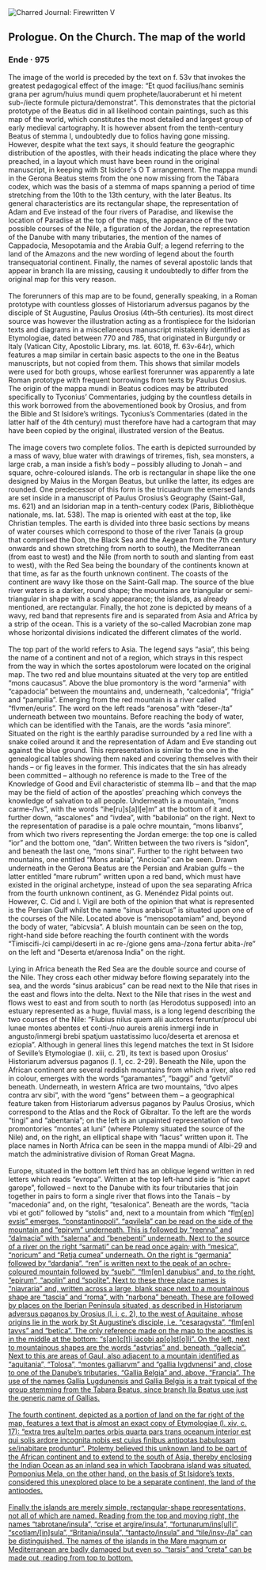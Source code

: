 <div class="artwork-of-the-day">
  <div class="container">
    <div class="img-wrapper">
      <img
        src="https://uploads1.wikiart.org/images/ende/prologue-on-the-church-the-map-of-the-world.jpg!Large.jpg"
        alt="Charred Journal: Firewritten V" />
    </div>
    <div class="artwork-detail">
      <div class="artwork-origin"> 
        <h2 class="artwork-name">Prologue.  On the Church. The map of the world</h2>
        <h3 class="artist">
          Ende
                    ·  975
        </h3>
      </div>
      <p class="description">
        <span class="artwork-description-text ng-binding" ng-bind-html="viewModel.ArtworkOfTheDay.Description | unsafe">The image of the world is preceded by the text on f. 53v that invokes the greatest pedagogical effect of the image: “Et quod facilius/hanc seminis grana per agrum/huius mundi quem prophete/lauoraberunt et hi metent sub-/iecte formule pictura/demonstrat”. This demonstrates that the pictorial prototype of the Beatus did in all likelihood contain paintings, such as this map of the world, which constitutes the most detailed and largest group of early medieval cartography. It is however absent from the tenth-century Beatus of stemma I, undoubtedly due to folios having gone missing. However, despite what the text says, it should feature the geographic distribution of the apostles, with their heads indicating the place where they preached, in a layout which must have been round in the original manuscript, in keeping with St Isidore's O T arrangement. The mappa mundi in the Gerona Beatus stems from the one now missing from the Tábara codex, which was the basis of a stemma of maps spanning a period of time stretching from the 10th to the 13th century, with the later Beatus. Its general characteristics are its rectangular shape, the representation of Adam and Eve instead of the four rivers of Paradise, and likewise the location of Paradise at the top of the maps, the appearance of the two possible courses of the Nile, a figuration of the Jordan, the representation of the Danube with many tributaries, the mention of the names of Cappadocia, Mesopotamia and the Arabia Gulf; a legend referring to the land of the Amazons and the new wording of legend about the fourth transequatorial continent. Finally, the names of several apostolic lands that appear in branch IIa are missing, causing it undoubtedly to differ from the original map for this very reason.
<br>
<br>            The forerunners of this map are to be found, generally speaking, in a Roman prototype with countless glosses of Historiarum adversus paganos by the disciple of St Augustine, Paulus Orosius (4th–5th centuries). Its most direct source was however the illustration acting as a frontispiece for the Isidorian texts and diagrams in a miscellaneous manuscript mistakenly identified as Etymologiae, dated between 770 and 785, that originated in Burgundy or Italy (Vatican City, Apostolic Library, ms. lat. 6018, ff. 63v-64r), which features a map similar in certain basic aspects to the one in the Beatus manuscripts, but not copied from them. This shows that similar models were used for both groups, whose earliest forerunner was apparently a late Roman prototype with frequent borrowings from texts by Paulus Orosius. The origin of the mappa mundi in Beatus codices may be attributed specifically to Tyconius’ Commentaries, judging by the countless details in this work borrowed from the abovementioned book by Orosius, and from the Bible and St Isidore’s writings. Tyconius’s Commentaries (dated in the latter half of the 4th century) must therefore have had a cartogram that may have been copied by the original, illustrated version of the Beatus.
<br> 
<br>The image covers two complete folios. The earth is depicted surrounded by a mass of wavy, blue water with drawings of triremes, fish, sea monsters, a large crab, a man inside a fish’s body – possibly alluding to Jonah – and square, ochre-coloured islands. The orb is rectangular in shape like the one designed by Maius in the Morgan Beatus, but unlike the latter, its edges are rounded. One predecessor of this form is the tricuadrum the emersed lands are set inside in a manuscript of Paulus Orosius’s Geography (Saint-Gall, ms. 621) and an Isidorian map in a tenth-century codex (Paris, Bibliothèque nationale, ms. lat. 538). The map is oriented with east at the top, like Christian temples. The earth is divided into three basic sections by means of water courses which correspond to those of the river Tanais (a group that comprised the Don, the Black Sea and the Aegean from the 7th century onwards and shown stretching from north to south), the Mediterranean (from east to west) and the Nile (from north to south and slanting from east to west), with the Red Sea being the boundary of the continents known at that time, as far as the fourth unknown continent. The coasts of the continent are wavy like those on the Saint-Gall map. The source of the blue river waters is a darker, round shape; the mountains are triangular or semi-triangular in shape with a scaly appearance; the islands, as already mentioned, are rectangular. Finally, the hot zone is depicted by means of a wavy, red band that represents fire and is separated from Asia and Africa by a strip of the ocean. This is a variety of the so-called Macrobian zone map whose horizontal divisions indicated the different climates of the world.
<br> 
<br>The top part of the world refers to Asia. The legend says “asia”, this being the name of a continent and not of a region, which strays in this respect from the way in which the sortes apostolorum were located on the original map. The two red and blue mountains situated at the very top are entitled “mons caucasus”. Above the blue promontory is the word “armenia” with “capadocia” between the mountains and, underneath, “calcedonia”, “frigia” and “pampilia”. Emerging from the red mountain is a river called “flvmen/euris”. The word on the left reads “arenosa” with “deser-/ta” underneath between two mountains. Before reaching the body of water, which can be identified with the Tanais, are the words “asia minore”. Situated on the right is the earthly paradise surrounded by a red line with a snake coiled around it and the representation of Adam and Eve standing out against the blue ground. This representation is similar to the one in the genealogical tables showing them naked and covering themselves with their hands – or fig leaves in the former. This indicates that the sin has already been committed – although no reference is made to the Tree of the Knowledge of Good and Evil characteristic of stemma IIb – and that the map may be the field of action of the apostles’ preaching which conveys the knowledge of salvation to all people. Underneath is a mountain, “mons carme-/lvs”, with the words “ihe[ru]s[a]l[e]m” at the bottom of it and, further down, “ascalones” and “ivdea”, with “babilonia” on the right. Next to the representation of paradise is a pale ochre mountain, “mons libanvs”, from which two rivers representing the Jordan emerge: the top one is called “ior” and the bottom one, “dan”. Written between the two rivers is “sidon”, and beneath the last one, “mons sinai”. Further to the right between two mountains, one entitled “Mons arabia”, “Anciocia” can be seen. Drawn underneath in the Gerona Beatus are the Persian and Arabian gulfs – the latter entitled “mare rubrum” written upon a red band, which must have existed in the original archetype, instead of upon the sea separating Africa from the fourth unknown continent, as G. Menéndez Pidal points out. However, C. Cid and I. Vigil are both of the opinion that what is represented is the Persian Gulf whilst the name “sinus arabicus” is situated upon one of the courses of the Nile. Located above is “mensopotamiam” and, beyond the body of water, “abicvsia”. A bluish mountain can be seen on the top, right-hand side before reaching the fourth continent with the words “Timiscifi-/ci campi/deserti in ac re-/gione gens ama-/zona fertur abita-/re” on the left and “Deserta et/arenosa India” on the right.
<br> 
<br>Lying in Africa beneath the Red Sea are the double source and course of the Nile. They cross each other midway before flowing separately into the sea, and the words “sinus arabicus” can be read next to the Nile that rises in the east and flows into the delta. Next to the Nile that rises in the west and flows west to east and from south to north (as Herodotus supposed) into an estuary represented as a huge, fluvial mass, is a long legend describing the two courses of the Nile: “Flubius nilus quem alii auctores feruntur/procul ubi lunae montes abentes et conti-/nuo aureis arenis inmergi inde in angusto/inmergi brebi spatjum uastatissimo luco/deserta et arenosa et eziopia”. Although in general lines this legend matches the text in St Isidore of Seville’s Etymologiae (l. xiii, c. 21), its text is based upon Orosius’ Historiarum adversus paganos (l. 1, cc. 2-29). Beneath the Nile, upon the African continent are several reddish mountains from which a river, also red in colour, emerges with the words “garamantes”, “baggi” and “getvli” beneath. Underneath, in western Africa are two mountains, “dvo alpes contra arv sibi”, with the word “gens” between them – a geographical feature taken from Historiarum adversus paganos by Paulus Orosius, which correspond to the Atlas and the Rock of Gibraltar. To the left are the words “tingi” and “abentania”; on the left is an unpainted representation of two promontories “montes at luni” (where Ptolemy situated the source of the Nile) and, on the right, an elliptical shape with “lacus” written upon it. The place names in North Africa can be seen in the mappa mundi of Albi-29 and match the administrative division of Roman Great Magna.
<br> 
<br>Europe, situated in the bottom left third has an oblique legend written in red letters which reads “evropa”. Written at the top left-hand side is “hic capvt garope”, followed – next to the Danube with its four tributaries that join together in pairs to form a single river that flows into the Tanais – by “macedonia” and, on the right, “tesalonica”. Beneath are the words, “tacia vbi et goti” followed by “stolis” and, next to a mountain from which “fl<u>m[en] evsis” emerges, “constantinopoli”. “aqvilela” can be read on the side of the mountain and “epirvm” underneath. This is followed by “reenna” and “dalmacia” with “salerna” and “benebenti” underneath. Next to the source of a river on the right “sarmati” can be read once again; with “mesica”, “noricum” and “Retja cumea” underneath. On the right is “germania” followed by “dardania”. “ren” is written next to the peak of an ochre-coloured mountain followed by “suebi”, “fl<u>m[en] danubius” and, to the right, “epirum”, “apolin” and “spolite”. Next to these three place names is “niavraria” and, written across a large, blank space next to a mountainous shape are “tascia” and “roma”, with “narbona” beneath. These are followed by places on the Iberian Peninsula situated, as described in Historiarum adversus paganos by Orosius (l. i, c. 2), to the west of Aquitaine, whose origins lie in the work by St Augustine’s disciple, i.e. “cesaragvsta”, “fl<u>m[en] tavvs” and “betica”. The only reference made on the map to the apostles is in the middle at the bottom: “s[an]c[t]i iacobi ap[o]st[o]li”. On the left, next to mountainous shapes are the words “astvrias” and, beneath, “gallecia”. Next to this are areas of Gaul, also adjacent to a mountain identified as “aquitania”, “Tolosa”, “montes galliarvm” and “gallia lvgdvnensi” and, close to one of the Danube’s tributaries, “Gallia Belgia” and, above, “Francia”. The use of the names Gallia Lugdunensis and Gallia Belgia is a trait typical of the group stemming from the Tabara Beatus, since branch IIa Beatus use just the generic name of Gallias.
<br> 
<br>The fourth continent, depicted as a portion of land on the far right of the map, features a text that is almost an exact copy of Etymologiae (l. xiv, c. 17): “extra tres au[te]m partes orbis quarta pars trans oceanum interior est qui solis ardore incognita nobis est cuius finibus antipotas babulosam se/inabitare produntur”. Ptolemy believed this unknown land to be part of the African continent and to extend to the south of Asia, thereby enclosing the Indian Ocean as an inland sea in which Tapobrana island was situated. Pomponius Mela, on the other hand, on the basis of St Isidore’s texts, considered this unexplored place to be a separate continent, the land of the antipodes.
<br> 
<br>Finally the islands are merely simple, rectangular-shape representations, not all of which are named. Reading from the top and moving right, the names “tabrotane/insula”, “crise et argire/insula”, “fortunarum/ins[ul]i”, “scotiam/[in]sula”, “Britania/insula”, “tantacto/insula” and “tile/insv-/la” can be distinguished. The names of the islands in the Mare magnum or Mediterranean are badly damaged but even so, “tarsis” and “creta” can be made out, reading from top to bottom.</u></u></u></span>
                        <div class="text-shadow-container" ng-show="showShadow" style=""></div>
      </p>
    </div>
  </div>

</div>
